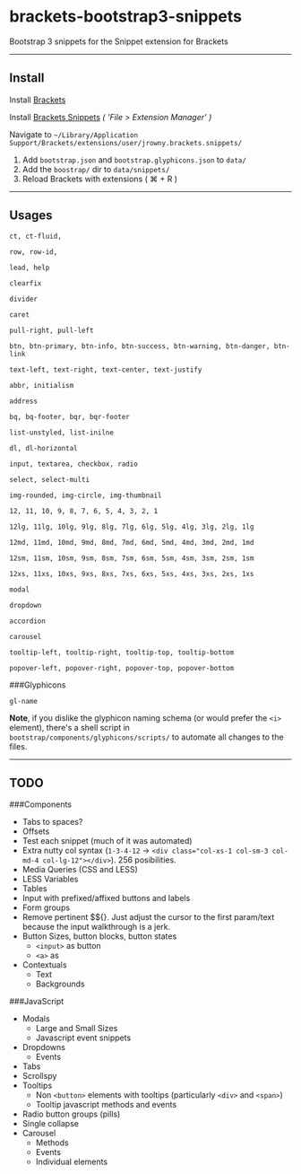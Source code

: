 brackets-bootstrap3-snippets
===

Bootstrap 3 snippets for the Snippet extension for Brackets

---

## Install

Install [Brackets](http://brackets.io/)

Install [Brackets Snippets](https://github.com/jrowny/brackets-snippets) *( 'File > Extension Manager' )*

Navigate to `~/Library/Application Support/Brackets/extensions/user/jrowny.brackets.snippets/`

1. Add `bootstrap.json` and `bootstrap.glyphicons.json` to `data/`
2. Add the `boostrap/` dir to `data/snippets/`
3. Reload Brackets with extensions ( ⌘ + R )

---

## Usages

	ct, ct-fluid,

	row, row-id,
	
	lead, help
	
	clearfix
	
	divider
	
	caret
	
	pull-right, pull-left
	
	btn, btn-primary, btn-info, btn-success, btn-warning, btn-danger, btn-link
	
	text-left, text-right, text-center, text-justify
	
	abbr, initialism
	
	address
	
	bq, bq-footer, bqr, bqr-footer
	
	list-unstyled, list-inilne 
	
	dl, dl-horizontal
	
	input, textarea, checkbox, radio
	
	select, select-multi
	
	img-rounded, img-circle, img-thumbnail
	
	12, 11, 10, 9, 8, 7, 6, 5, 4, 3, 2, 1
	
	12lg, 11lg, 10lg, 9lg, 8lg, 7lg, 6lg, 5lg, 4lg, 3lg, 2lg, 1lg
	
	12md, 11md, 10md, 9md, 8md, 7md, 6md, 5md, 4md, 3md, 2md, 1md
	
	12sm, 11sm, 10sm, 9sm, 8sm, 7sm, 6sm, 5sm, 4sm, 3sm, 2sm, 1sm
	
	12xs, 11xs, 10xs, 9xs, 8xs, 7xs, 6xs, 5xs, 4xs, 3xs, 2xs, 1xs
	    
	modal
	       
	dropdown
	
	accordion
	
	carousel
	
	tooltip-left, tooltip-right, tooltip-top, tooltip-bottom
	
	popover-left, popover-right, popover-top, popover-bottom
	
###Glyphicons

	gl-name

**Note**, if you dislike the glyphicon naming schema (or would prefer the `<i>` element), there's a shell script in `bootstrap/components/glyphicons/scripts/` to automate all changes to the files.

---

## TODO

###Components

* Tabs to spaces?
* Offsets
* Test each snippet (much of it was automated)
* Extra nutty col syntax (`1-3-4-12` -> `<div class="col-xs-1 col-sm-3 col-md-4 col-lg-12"></div>`). 256 posibilities.
* Media Queries (CSS and LESS)
* LESS Variables
* Tables
* Input with prefixed/affixed buttons and labels
* Form groups
* Remove pertinent $${}. Just adjust the cursor to the first param/text because the input walkthrough is a jerk.
* Button Sizes, button blocks, button states
	* `<input>` as button
	* `<a>` as 
* Contextuals
	* Text
	* Backgrounds

###JavaScript

* Modals
	* Large and Small Sizes
	* Javascript event snippets
* Dropdowns
	* Events
* Tabs
* Scrollspy
* Tooltips
	* Non `<button>` elements with tooltips (particularly `<div>` and `<span>`)
	* Tooltip javascript methods and events
* Radio button groups (pills)
* Single collapse
* Carousel
	* Methods
	* Events
	* Individual elements